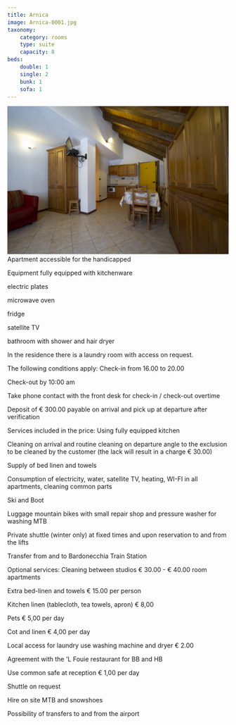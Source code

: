 ```yaml
---
title: Arnica
image: Arnica-0001.jpg
taxonomy:
    category: rooms
    type: suite
    capacity: 8
beds:
    double: 1
    single: 2
    bunk: 1
    sofa: 1
---
```


![Living Room](Arnica-0001.jpg)
Apartment accessible for the handicapped
 

Equipment
fully equipped with kitchenware

electric plates

microwave oven

fridge

satellite TV

bathroom with shower and hair dryer

In the residence there is a laundry room with access on request.

 
The following conditions apply:
Check-in from 16.00 to 20.00

Check-out by 10:00 am

Take phone contact with the front desk for check-in / check-out overtime

Deposit of € 300.00 payable on arrival and pick up at departure after verification

 

Services included in the price:
Using fully equipped kitchen

Cleaning on arrival and routine cleaning on departure angle to the exclusion to be cleaned by the customer (the lack will result in a charge € 30.00)

Supply of bed linen and towels

Consumption of electricity, water, satellite TV, heating, WI-FI in all apartments, cleaning common parts

Ski and Boot

Luggage mountain bikes with small repair shop and pressure washer for washing MTB

Private shuttle (winter only) at fixed times and upon reservation to and from the lifts

Transfer from and to Bardonecchia Train Station

 

Optional services:
Cleaning between studios € 30.00 - € 40.00 room apartments

Extra bed-linen and towels € 15.00 per person

Kitchen linen (tablecloth, tea towels, apron) € 8,00

Pets € 5,00 per day

Cot and linen € 4,00 per day

Local access for laundry use washing machine and dryer € 2.00

Agreement with the 'L Fouie restaurant for BB and HB

Use common safe at reception € 1,00 per day

Shuttle on request

Hire on site MTB and snowshoes

Possibility of transfers to and from the airport
